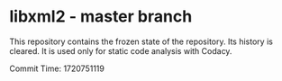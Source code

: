 # libxml2 - master branch

This repository contains the frozen state of the repository.
Its history is cleared. It is used only for static code
analysis with Codacy.

Commit Time: 1720751119